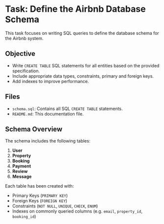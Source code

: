 # Task: Define the Airbnb Database Schema

This task focuses on writing SQL queries to define the database schema for the Airbnb system.

## Objective

- Write `CREATE TABLE` SQL statements for all entities based on the provided specification.
- Include appropriate data types, constraints, primary and foreign keys.
- Add indexes to improve performance.


## Files

- `schema.sql`: Contains all SQL `CREATE TABLE` statements.
- `README.md`: This documentation file.


## Schema Overview

The schema includes the following tables:

1. **User**
2. **Property**
3. **Booking**
4. **Payment**
5. **Review**
6. **Message**

Each table has been created with:
- Primary Keys (`PRIMARY KEY`)
- Foreign Keys (`FOREIGN KEY`)
- Constraints (`NOT NULL`, `UNIQUE`, `CHECK`, `ENUM`)
- Indexes on commonly queried columns (e.g. `email`, `property_id`, `booking_id`)

